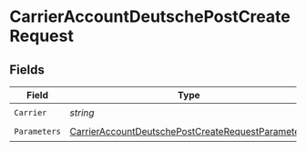 # CarrierAccountDeutschePostCreateRequest


## Fields

| Field                                                                                                                             | Type                                                                                                                              | Required                                                                                                                          | Description                                                                                                                       | Example                                                                                                                           |
| --------------------------------------------------------------------------------------------------------------------------------- | --------------------------------------------------------------------------------------------------------------------------------- | --------------------------------------------------------------------------------------------------------------------------------- | --------------------------------------------------------------------------------------------------------------------------------- | --------------------------------------------------------------------------------------------------------------------------------- |
| `Carrier`                                                                                                                         | *string*                                                                                                                          | :heavy_check_mark:                                                                                                                | N/A                                                                                                                               | deustche_post                                                                                                                     |
| `Parameters`                                                                                                                      | [CarrierAccountDeutschePostCreateRequestParameters](../../Models/Components/CarrierAccountDeutschePostCreateRequestParameters.md) | :heavy_check_mark:                                                                                                                | N/A                                                                                                                               |                                                                                                                                   |